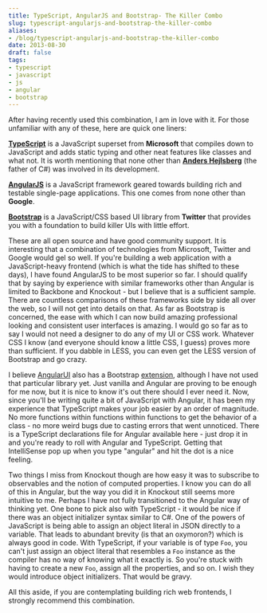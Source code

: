 ```yaml
---
title: TypeScript, AngularJS and Bootstrap- The Killer Combo
slug: typescript-angularjs-and-bootstrap-the-killer-combo
aliases:
- /blog/typescript-angularjs-and-bootstrap-the-killer-combo
date: 2013-08-30
draft: false
tags:
- typescript
- javascript
- js
- angular
- bootstrap
---
```

After having recently used this combination, I am in love with it. For those unfamiliar with any of these, here are quick one liners:

**[TypeScript](http://typescript.codeplex.com/)** is a JavaScript superset from **Microsoft** that compiles down to JavaScript and adds static typing and other neat features like classes and what not. It is worth mentioning that none other than **[Anders Hejlsberg](http://en.wikipedia.org/wiki/Anders_Hejlsberg)** (the father of C#) was involved in its development.

**[AngularJS](http://angularjs.org/)** is a JavaScript framework geared towards building rich and testable single-page applications. This one comes from none other than **Google**.

**[Bootstrap](http://getbootstrap.com/getting-started/)** is a JavaScript/CSS based UI library from **Twitter** that provides you with a foundation to build killer UIs with little effort.

These are all open source and have good community support. It is interesting that a combination of technologies from Microsoft, Twitter and Google would gel so well. If you're building a web application with a JavaScript-heavy frontend (which is what the tide has shifted to these days), I have found AngularJS to be most superior so far. I should qualify that by saying by experience with similar frameworks other than Angular is limited to Backbone and Knockout - but I believe that is a sufficient sample. There are countless comparisons of these frameworks side by side all over the web, so I will not get into details on that. As far as Bootstrap is concerned, the ease with which I can now build amazing professional looking and consistent user interfaces is amazing. I would go so far as to say I would not need a designer to do any of my UI or CSS work. Whatever CSS I know (and everyone should know a little CSS, I guess) proves more than sufficient. If you dabble in LESS, you can even get the LESS version of Bootstrap and go crazy.

I believe [AngularUI](http://angular-ui.github.io/) also has a Bootstrap [extension](http://angular-ui.github.io/bootstrap/), although I have not used that particular library yet. Just vanilla and Angular are proving to be enough for me now, but it is nice to know it's out there should I ever need it. Now, since you'll be writing quite a bit of JavaScript with Angular, it has been my experience that TypeScript makes your job easier by an order of magnitude. No more functions within functions within functions to get the behavior of a class - no more weird bugs due to casting errors that went unnoticed. There is a TypeScript declarations file for Angular available here - just drop it in and you're ready to roll with Angular and TypeScript. Getting that IntelliSense pop up when you type "angular" and hit the dot is a nice feeling.

Two things I miss from Knockout though are how easy it was to subscribe to observables and the notion of computed properties. I know you can do all of this in Angular, but the way you did it in Knockout still seems more intuitive to me. Perhaps I have not fully transitioned to the Angular way of thinking yet. One bone to pick also with TypeScript - it would be nice if there was an object initializer syntax similar to C#. One of the powers of JavaScript is being able to assign an object literal in JSON directly to a variable. That leads to abundant brevity (is that an oxymoron?) which is always good in code. With TypeScript, if your variable is of type `Foo`, you can't just assign an object literal that resembles a `Foo` instance as the compiler has no way of knowing what it exactly is. So you're stuck with having to create a new `Foo`, assign all the properties, and so on. I wish they would introduce object initializers. That would be gravy.

All this aside, if you are contemplating building rich web frontends, I strongly recommend this combination.